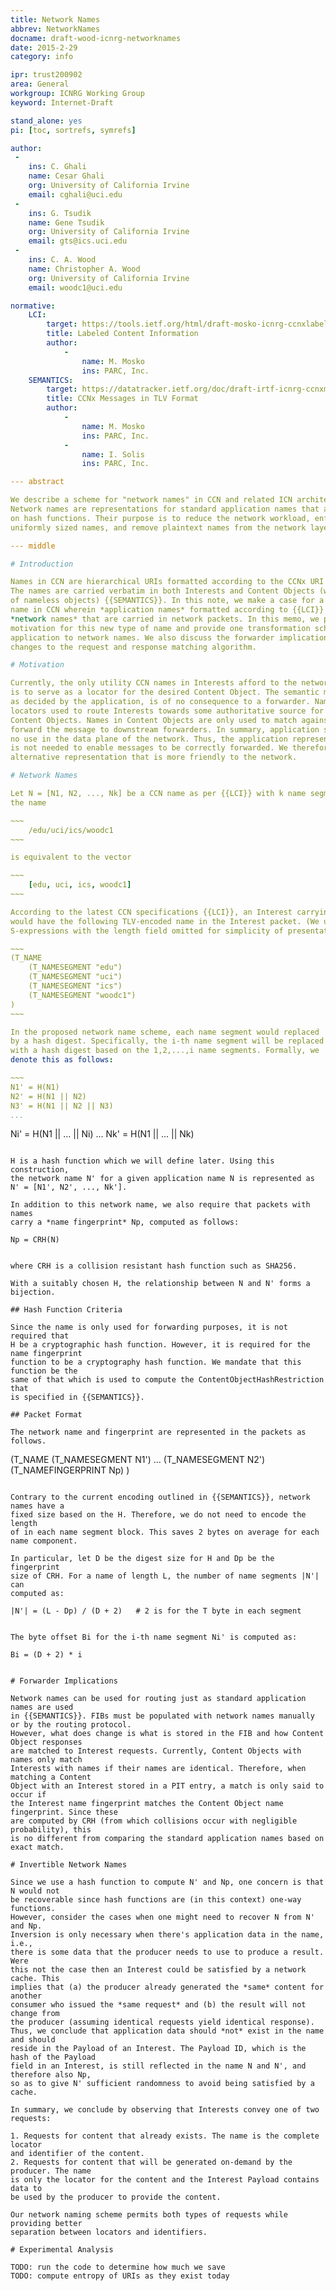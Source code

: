 ```yaml
---
title: Network Names
abbrev: NetworkNames
docname: draft-wood-icnrg-networknames
date: 2015-2-29
category: info

ipr: trust200902
area: General
workgroup: ICNRG Working Group
keyword: Internet-Draft

stand_alone: yes
pi: [toc, sortrefs, symrefs]

author:
 -
    ins: C. Ghali
    name: Cesar Ghali
    org: University of California Irvine
    email: cghali@uci.edu
 -
    ins: G. Tsudik
    name: Gene Tsudik
    org: University of California Irvine
    email: gts@ics.uci.edu
 -
    ins: C. A. Wood
    name: Christopher A. Wood
    org: University of California Irvine
    email: woodc1@uci.edu

normative:
    LCI:
        target: https://tools.ietf.org/html/draft-mosko-icnrg-ccnxlabeledcontent-01
        title: Labeled Content Information
        author:
            -
                name: M. Mosko
                ins: PARC, Inc.
    SEMANTICS:
        target: https://datatracker.ietf.org/doc/draft-irtf-icnrg-ccnxmessages/
        title: CCNx Messages in TLV Format
        author:
            -
                name: M. Mosko
                ins: PARC, Inc.
            -
                name: I. Solis
                ins: PARC, Inc.

--- abstract

We describe a scheme for "network names" in CCN and related ICN architectures.
Network names are representations for standard application names that are based
on hash functions. Their purpose is to reduce the network workload, enforce
uniformly sized names, and remove plaintext names from the network layer.

--- middle

# Introduction

Names in CCN are hierarchical URIs formatted according to the CCNx URI naming scheme {{LCI}}.
The names are carried verbatim in both Interests and Content Objects (with the exception
of nameless objects) {{SEMANTICS}}. In this note, we make a case for a distinguished type of
name in CCN wherein *application names* formatted according to {{LCI}} are transformed to
*network names* that are carried in network packets. In this memo, we present the
motivation for this new type of name and provide one transformation scheme to map
application to network names. We also discuss the forwarder implications and necessary
changes to the request and response matching algorithm.

# Motivation

Currently, the only utility CCN names in Interests afford to the network (i.e., forwarders)
is to serve as a locator for the desired Content Object. The semantic meaning of a name,
as decided by the application, is of no consequence to a forwarder. Names are opaque
locators used to route Interests towards some authoritative source for the corresponding
Content Objects. Names in Content Objects are only used to match against a PIT entry to
forward the message to downstream forwarders. In summary, application semantics have
no use in the data plane of the network. Thus, the application representation of a name
is not needed to enable messages to be correctly forwarded. We therefore seek an
alternative representation that is more friendly to the network.

# Network Names

Let N = [N1, N2, ..., Nk] be a CCN name as per {{LCI}} with k name segments. For example,
the name

~~~
    /edu/uci/ics/woodc1
~~~

is equivalent to the vector

~~~
    [edu, uci, ics, woodc1]
~~~

According to the latest CCN specifications {{LCI}}, an Interest carrying this name
would have the following TLV-encoded name in the Interest packet. (We use
S-expressions with the length field omitted for simplicity of presentation.)

~~~
(T_NAME
    (T_NAMESEGMENT "edu")
    (T_NAMESEGMENT "uci")
    (T_NAMESEGMENT "ics")
    (T_NAMESEGMENT "woodc1")
)
~~~

In the proposed network name scheme, each name segment would replaced
by a hash digest. Specifically, the i-th name segment will be replaced
with a hash digest based on the 1,2,...,i name segments. Formally, we
denote this as follows:

~~~
N1' = H(N1)
N2' = H(N1 || N2)
N3' = H(N1 || N2 || N3)
...
```

Ni' = H(N1 || ... || Ni)
...
Nk' = H(N1 || ... || Nk)
~~~

H is a hash function which we will define later. Using this construction,
the network name N' for a given application name N is represented as
N' = [N1', N2', ..., Nk'].

In addition to this network name, we also require that packets with names
carry a *name fingerprint* Np, computed as follows:

~~~
    Np = CRH(N)
~~~

where CRH is a collision resistant hash function such as SHA256.

With a suitably chosen H, the relationship between N and N' forms a bijection.

## Hash Function Criteria

Since the name is only used for forwarding purposes, it is not required that
H be a cryptographic hash function. However, it is required for the name fingerprint
function to be a cryptography hash function. We mandate that this function be the
same of that which is used to compute the ContentObjectHashRestriction that
is specified in {{SEMANTICS}}.

## Packet Format

The network name and fingerprint are represented in the packets as follows.

~~~
(T_NAME
    (T_NAMESEGMENT N1')
    ...
    (T_NAMESEGMENT N2')
    (T_NAMEFINGERPRINT Np)
)
~~~

Contrary to the current encoding outlined in {{SEMANTICS}}, network names have a
fixed size based on the H. Therefore, we do not need to encode the length
of in each name segment block. This saves 2 bytes on average for each
name component.

In particular, let D be the digest size for H and Dp be the fingerprint
size of CRH. For a name of length L, the number of name segments |N'| can
computed as:

~~~
    |N'| = (L - Dp) / (D + 2)   # 2 is for the T byte in each segment
~~~

The byte offset Bi for the i-th name segment Ni' is computed as:

~~~
    Bi = (D + 2) * i
~~~

# Forwarder Implications

Network names can be used for routing just as standard application names are used
in {{SEMANTICS}}. FIBs must be populated with network names manually or by the routing protocol.
However, what does change is what is stored in the FIB and how Content Object responses
are matched to Interest requests. Currently, Content Objects with names only match
Interests with names if their names are identical. Therefore, when matching a Content
Object with an Interest stored in a PIT entry, a match is only said to occur if
the Interest name fingerprint matches the Content Object name fingerprint. Since these
are computed by CRH (from which collisions occur with negligible probability), this
is no different from comparing the standard application names based on exact match.

# Invertible Network Names

Since we use a hash function to compute N' and Np, one concern is that N would not
be recoverable since hash functions are (in this context) one-way functions.
However, consider the cases when one might need to recover N from N' and Np.
Inversion is only necessary when there's application data in the name, i.e.,
there is some data that the producer needs to use to produce a result. Were
this not the case then an Interest could be satisfied by a network cache. This
implies that (a) the producer already generated the *same* content for another
consumer who issued the *same request* and (b) the result will not change from
the producer (assuming identical requests yield identical response).
Thus, we conclude that application data should *not* exist in the name and should
reside in the Payload of an Interest. The Payload ID, which is the hash of the Payload
field in an Interest, is still reflected in the name N and N', and therefore also Np,
so as to give N' sufficient randomness to avoid being satisfied by a cache.

In summary, we conclude by observing that Interests convey one of two requests:

1. Requests for content that already exists. The name is the complete locator
and identifier of the content.
2. Requests for content that will be generated on-demand by the producer. The name
is only the locator for the content and the Interest Payload contains data to
be used by the producer to provide the content.

Our network naming scheme permits both types of requests while providing better
separation between locators and identifiers.

# Experimental Analysis

TODO: run the code to determine how much we save
TODO: compute entropy of URIs as they exist today
